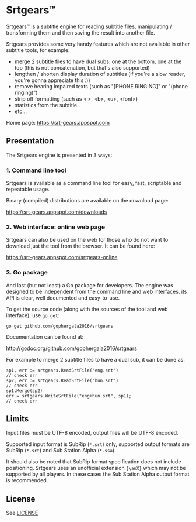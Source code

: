 # Srtgears&trade;

Srtgears&trade; is a subtitle engine for reading subtitle files, manipulating / transforming them and then saving the result into another file.

Srtgears provides some very handy features which are not available in other subtitle tools, for example:

- merge 2 subtitle files to have dual subs: one at the bottom, one at the top (this is not concatenation, but that's also supported)
- lengthen / shorten display duration of subtitles (if you're a slow reader, you're gonna appreciate this :))
- remove hearing impaired texts (such as "[PHONE RINGING]" or "(phone ringing)")
- strip off formatting (such as &lt;i&gt;, &lt;b&gt;, &lt;u&gt;, &lt;font&gt;) 
- statistics from the subtitle
- etc...

Home page: https://srt-gears.appspot.com

## Presentation

The Srtgears engine is presented in 3 ways:

### 1. Command line tool
Srtgears is available as a command line tool for easy, fast, scriptable and repeatable usage.

Binary (compiled) distributions are available on the download page:

https://srt-gears.appspot.com/downloads

### 2. Web interface: online web page

Srtgears can also be used on the web for those who do not want to download just the tool from the browser. It can be found here:

https://srt-gears.appspot.com/srtgears-online

### 3. Go package

And last (but not least) a Go package for developers. The engine was designed to be independent from the command line and web interfaces, its API is clear, well documented and easy-to-use.

To get the source code (along with the sources of the tool and web interface), use `go get`:

    go get github.com/gophergala2016/srtgears
    
Documentation can be found at:

http://godoc.org/github.com/gophergala2016/srtgears

For example to merge 2 subtitle files to have a dual sub, it can be done as:

	sp1, err := srtgears.ReadSrtFile("eng.srt")
	// check err
	sp2, err := srtgears.ReadSrtFile("hun.srt")
	// check err
	sp1.Merge(sp2)
	err = srtgears.WriteSrtFile("eng+hun.srt", sp1);
	// check err
    

## Limits

Input files must be UTF-8 encoded, output files will be UTF-8 encoded.

Supported input format is SubRip (`*.srt`) only, supported output formats are SubRip (`*.srt`) and Sub Station Alpha (`*.ssa`).

It should also be noted that SubRip format specification does not include positioning. Srtgears uses an unofficial extension `{\anX}` which may not be supported by all players. In these cases the Sub Station Alpha output format is recommended.

## License

See [LICENSE](https://github.com/gophergala2016/srtgears/blob/master/LICENSE.md)

